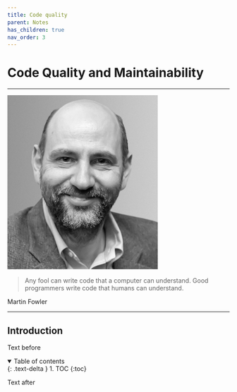 ```yaml
---
title: Code quality
parent: Notes
has_children: true
nav_order: 3
---
```


# Code Quality and Maintainability

<hr class="splash">

![Martin Fowler](../../images/martin_fowler.png)

<blockquote class="pretty"><span>
Any fool can write code that a computer can understand. Good programmers write code that humans can understand.
</span></blockquote>
<p class="attribution">Martin Fowler</p>

<hr class="splash">

## Introduction

Text before

<details open markdown="block">
  <summary>
    Table of contents
  </summary>
  {: .text-delta }
1. TOC
{:toc}
</details>

Text after
